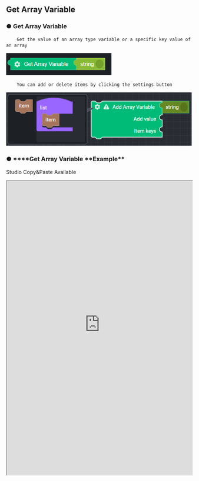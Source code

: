 ## Get Array Variable

### ● Get Array Variable

        Get the value of an array type variable or a specific key value of an array

![](../../../img/assets/image%20%28217%29.png)

        You can add or delete items by clicking the settings button

![](../../../img/assets/image%20%2872%29.png)

### ● \***\*Get Array Variable **Example\*\*

<p class='comment'>Studio Copy&Paste Available</p>
<iframe
    src="https://d1sxhpvag16wqc.cloudfront.net/v3.1.0/arrayList/get_arraylist"
    width="100%"
    height="800px"
    allow=""
    sandbox="allow-scripts allow-same-origin" />
<div class="display-pdf">
    <p><img src="../../img/assets/get_arraylist_example_1.png" alt="" /></p>
    <p><img src="../../img/assets/get_arraylist_example_2.png" alt="" /></p>
</div>

### ● \***\*Get Array Variable **Result\*\*

```text
{
  "tmpArray02": [
    "value01",
    "value02",
    "value03"
  ],
  "tmpArray03": "value02"
}
```
